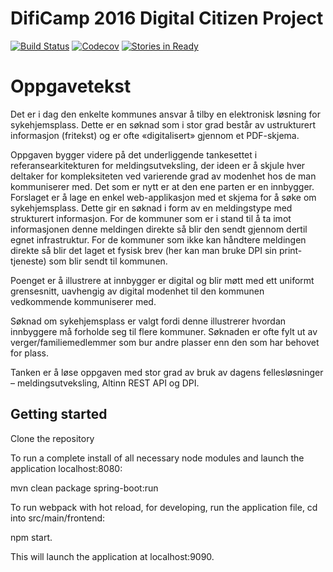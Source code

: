 # DifiCamp 2016 Digital Citizen Project

[![Build Status](https://travis-ci.org/difi/dc16-digitalcitizen.svg?branch=master)](https://travis-ci.org/difi/dc16-digitalcitizen)
[![Codecov](https://codecov.io/gh/difi/dc16-digitalcitizen/branch/master/graph/badge.svg)](https://codecov.io/gh/difi/dc16-digitalcitizen)
[![Stories in Ready](https://badge.waffle.io/difi/dc16-digitalcitizen.png?label=ready&title=Ready)](https://waffle.io/difi/dc16-digitalcitizen)

Oppgavetekst
======
Det er i dag den enkelte kommunes ansvar å tilby en elektronisk løsning for sykehjemsplass. Dette er en søknad som i stor grad består av ustrukturert informasjon (fritekst) og er ofte «digitalisert» gjennom et PDF-skjema. 

Oppgaven bygger videre på det underliggende tankesettet i referansearkitekturen for meldingsutveksling, der ideen er å skjule hver deltaker for kompleksiteten ved varierende grad av modenhet hos de man kommuniserer med. Det som er nytt er at den ene parten er en innbygger. Forslaget er å lage en enkel web-applikasjon med et skjema for å søke om sykehjemsplass. Dette gir en søknad i form av en meldingstype med strukturert informasjon. For de kommuner som er i stand til å ta imot informasjonen denne meldingen direkte så blir den sendt gjennom dertil egnet infrastruktur. For de kommuner som ikke kan håndtere meldingen direkte så blir det laget et fysisk brev (her kan man bruke DPI sin print-tjeneste) som blir sendt til kommunen. 

Poenget er å illustrere at innbygger er digital og blir møtt med ett uniformt grensesnitt, uavhengig av digital modenhet til den kommunen vedkommende kommuniserer med.

Søknad om sykehjemsplass er valgt fordi denne illustrerer hvordan innbyggere må forholde seg til flere kommuner. Søknaden er ofte fylt ut av verger/familiemedlemmer som bur andre plasser enn den som har behovet for plass.

Tanken er å løse oppgaven med stor grad av bruk av dagens fellesløsninger – meldingsutveksling, Altinn REST API og DPI.


Getting started
-----------
Clone the repository

To run a complete install of all necessary node modules and launch the application localhost:8080:

mvn clean package spring-boot:run

To run webpack with hot reload, for developing, run the application file, cd into src/main/frontend:

npm start.

This will launch the application at localhost:9090.
